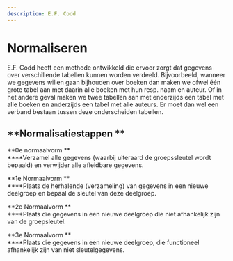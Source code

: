 ```yaml
---
description: E.F. Codd
---
```


# Normaliseren

E.F. Codd heeft een methode ontwikkeld die ervoor zorgt dat gegevens over verschillende tabellen kunnen worden verdeeld. Bijvoorbeeld, wanneer we gegevens willen gaan bijhouden over boeken dan maken we ofwel één grote tabel aan met daarin alle boeken met hun resp. naam en auteur. Of in het andere geval maken we twee tabellen aan met enderzijds een tabel met alle boeken en anderzijds een tabel met alle auteurs. Er moet dan wel een verband bestaan tussen deze onderscheiden tabellen.&#x20;

## **Normalisatiestappen **

**0e normaalvorm **\
****Verzamel alle gegevens (waarbij uiteraard de groepssleutel wordt bepaald) en verwijder alle afleidbare gegevens.&#x20;

**1e Normaalvorm **\
****Plaats de herhalende (verzameling) van gegevens in een nieuwe deelgroep en bepaal de sleutel van deze deelgroep.&#x20;

**2e Normaalvorm **\
****Plaats die gegevens in een nieuwe deelgroep die niet afhankelijk zijn van de groepsleutel.&#x20;

**3e Normaalvorm **\
****Plaats die gegevens in een nieuwe deelgroep, die functioneel afhankelijk zijn van niet sleutelgegevens.
